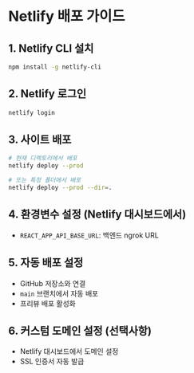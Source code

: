 # Netlify 배포 가이드

## 1. Netlify CLI 설치
```bash
npm install -g netlify-cli
```

## 2. Netlify 로그인
```bash
netlify login
```

## 3. 사이트 배포
```bash
# 현재 디렉토리에서 배포
netlify deploy --prod

# 또는 특정 폴더에서 배포
netlify deploy --prod --dir=.
```

## 4. 환경변수 설정 (Netlify 대시보드에서)
- `REACT_APP_API_BASE_URL`: 백엔드 ngrok URL

## 5. 자동 배포 설정
- GitHub 저장소와 연결
- `main` 브랜치에서 자동 배포
- 프리뷰 배포 활성화

## 6. 커스텀 도메인 설정 (선택사항)
- Netlify 대시보드에서 도메인 설정
- SSL 인증서 자동 발급 